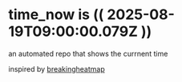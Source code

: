 # time_now is (( 2025-08-19T09:00:00.079Z ))

an automated repo that shows the currnent time

inspired by [breakingheatmap](https://github.com/breakingheatmap/breakingheatmap)
